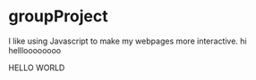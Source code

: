 # groupProject

I like using Javascript to make my webpages more interactive.
hi
hellloooooooo

HELLO WORLD
